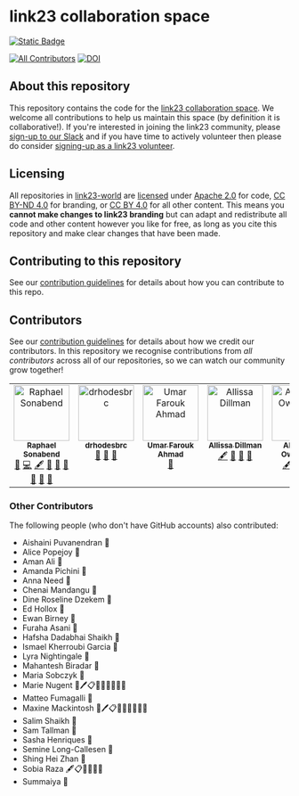 # link23 collaboration space

[![Static Badge](https://img.shields.io/badge/link23_Tool-Stable-purple?style=plastic&label=link23%20Tool&color=%23005eb8)](https://link23-world.github.io/collabspace/)

[![All Contributors](https://img.shields.io/github/all-contributors/link23-world/collabspace?color=ee8449&style=flat-square)](#contributors)
[![DOI](https://zenodo.org/badge/697706298.svg)](https://zenodo.org/doi/10.5281/zenodo.10013579)

## About this repository

This repository contains the code for the [link23 collaboration space](https://link23-world.github.io/collabspace/).
We welcome all contributions to help us maintain this space (by definition it is collaborative!).
If you're interested in joining the link23 community, please [sign-up to our Slack](https://link23-world.github.io/collabspace/slack) and if you have time to actively volunteer then please do consider [signing-up as a link23 volunteer](https://link23-world.github.io/collabspace/volunteer).


## Licensing

All repositories in [link23-world](https://github.com/link23-world) are [licensed](/LICENSE.md) under [Apache 2.0](https://www.apache.org/licenses/LICENSE-2.0) for code, [CC BY-ND 4.0](https://creativecommons.org/licenses/by-nd/4.0/) for branding, or [CC BY 4.0](https://creativecommons.org/licenses/by/4.0/) for all other content.
This means you **cannot make changes to link23 branding** but can adapt and redistribute all code and other content however you like for free, as long as you cite this repository and make clear changes that have been made.

## Contributing to this repository

See our [contribution guidelines](/CONTRIBUTING.md) for details about how you can contribute to this repo.

## Contributors

See our [contribution guidelines](/CONTRIBUTING.md) for details about how we credit our contributors.
In this repository we recognise contributions from *all contributors* across all of our repositories, so we can watch our community grow together!

<!-- ALL-CONTRIBUTORS-LIST:START - Do not remove or modify this section -->
<!-- prettier-ignore-start -->
<!-- markdownlint-disable -->
<table>
  <tbody>
    <tr>
      <td align="center" valign="top" width="14.28%"><a href="https://link23-world.github.io/collabspace/"><img src="https://avatars.githubusercontent.com/u/138118852?v=4?s=100" width="100px;" alt="Raphael Sonabend"/><br /><sub><b>Raphael Sonabend</b></sub></a><br /><a href="#business-RaphaelGEL" title="Business development">💼</a> <a href="#code-RaphaelGEL" title="Code">💻</a> <a href="#content-RaphaelGEL" title="Content">🖋</a> <a href="#ideas-RaphaelGEL" title="Ideas, Planning, & Feedback">🤔</a> <a href="#maintenance-RaphaelGEL" title="Maintenance">🚧</a> <a href="#question-RaphaelGEL" title="Answering Questions">💬</a> <a href="#research-RaphaelGEL" title="Research">🔬</a> <a href="#tool-RaphaelGEL" title="Tools">🔧</a> <a href="#doc-RaphaelGEL" title="Documentation">📖</a></td>
      <td align="center" valign="top" width="14.28%"><a href="https://github.com/drhodesbrc"><img src="https://avatars.githubusercontent.com/u/14894770?v=4?s=100" width="100px;" alt="drhodesbrc"/><br /><sub><b>drhodesbrc</b></sub></a><br /><a href="#review-drhodesbrc" title="Reviewed Pull Requests">👀</a> <a href="#ideas-drhodesbrc" title="Ideas, Planning, & Feedback">🤔</a> <a href="#projectManagement-drhodesbrc" title="Project Management">📆</a></td>
      <td align="center" valign="top" width="14.28%"><a href="https://github.com/pharouknucleus"><img src="https://avatars.githubusercontent.com/u/40836841?v=4?s=100" width="100px;" alt="Umar Farouk Ahmad"/><br /><sub><b>Umar Farouk Ahmad</b></sub></a><br /><a href="#ideas-pharouknucleus" title="Ideas, Planning, & Feedback">🤔</a></td>
      <td align="center" valign="top" width="14.28%"><a href="https://github.com/allissadillman"><img src="https://avatars.githubusercontent.com/u/10225701?v=4?s=100" width="100px;" alt="Allissa Dillman"/><br /><sub><b>Allissa Dillman</b></sub></a><br /><a href="#content-allissadillman" title="Content">🖋</a> <a href="#ideas-allissadillman" title="Ideas, Planning, & Feedback">🤔</a> <a href="#research-allissadillman" title="Research">🔬</a> <a href="#review-allissadillman" title="Reviewed Pull Requests">👀</a></td>
      <td align="center" valign="top" width="14.28%"><a href="https://github.com/owos"><img src="https://avatars.githubusercontent.com/u/48519427?v=4?s=100" width="100px;" alt="Abraham Owodunni"/><br /><sub><b>Abraham Owodunni</b></sub></a><br /><a href="#content-owos" title="Content">🖋</a> <a href="#ideas-owos" title="Ideas, Planning, & Feedback">🤔</a> <a href="#research-owos" title="Research">🔬</a> <a href="#review-owos" title="Reviewed Pull Requests">👀</a></td>
    </tr>
  </tbody>
</table>

<!-- markdownlint-restore -->
<!-- prettier-ignore-end -->

<!-- ALL-CONTRIBUTORS-LIST:END -->

### Other Contributors

The following people (who don't have GitHub accounts) also contributed:

- Aishaini Puvanendran 🤔
- Alice Popejoy 🔧
- Aman Ali 👀
- Amanda Pichini 👀
- Anna Need 👀
- Chenai Mandangu 🤔
- Dine Roseline Dzekem 🤔
- Ed Hollox 👀
- Ewan Birney 🔧
- Furaha Asani 👀
- Hafsha Dadabhai Shaikh 👀
- Ismael Kherroubi Garcia 👀
- Lyra Nightingale 👀
- Mahantesh Biradar 👀
- Maria Sobczyk 🤔
- Marie Nugent 💼🖊️📋🤔🚧📆💬👀📢
- Matteo Fumagalli 🔧
- Maxine Mackintosh 💼🖊️📋🤔🚧📆💬👀📢
- Salim Shaikh 👀
- Sam Tallman 👀
- Sasha Henriques 👀
- Semine Long-Callesen 🔧
- Shing Hei Zhan 🤔
- Sobia Raza 🖋📋🤔🚧📆🔬
- Summaiya 👀
